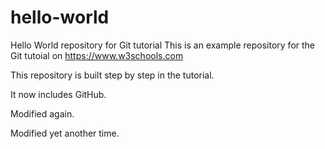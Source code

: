 # hello-world
Hello World repository for Git tutorial
This is an example repository for the Git tutoial on https://www.w3schools.com

This repository is built step by step in the tutorial.

It now includes GitHub.

Modified again.

Modified yet another time.
